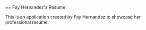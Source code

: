 == Fay Hernandez's Resume

This is an application created by Fay Hernandez to showcase her professional resume. 